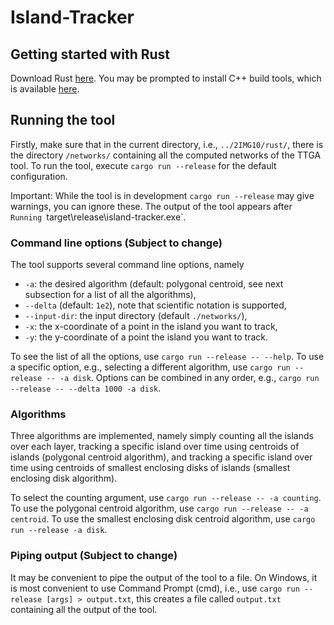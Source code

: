 # Island-Tracker

## Getting started with Rust
Download Rust [here](https://www.rust-lang.org/learn/get-started). You may be prompted to install C++ build tools, which is available [here](https://visualstudio.microsoft.com/visual-cpp-build-tools/).

## Running the tool
Firstly, make sure that in the current directory, i.e., `../2IMG10/rust/`, there is the directory `/networks/` containing all the computed networks of the TTGA tool. To run the tool, execute `cargo run --release` for the default configuration. 

Important: While the tool is in development `cargo run --release` may give warnings, you can ignore these. The output of the tool appears after `Running `target\release\island-tracker.exe`.

### Command line options (Subject to change)
The tool supports several command line options, namely

* `-a`: the desired algorithm (default: polygonal centroid, see next subsection for a list of all the algorithms),
* `--delta` (default: `1e2`), note that scientific notation is supported,
* `--input-dir`: the input directory (default `./networks/`),
* `-x`: the x-coordinate of a point in the island you want to track,
* `-y`: the y-coordinate of a point the island you want to track.

To see the list of all the options, use `cargo run --release -- --help`. To use a specific option, e.g., selecting a different algorithm, use `cargo run --release -- -a disk`. Options can be combined in any order, e.g., `cargo run --release -- --delta 1000 -a disk`.

### Algorithms
Three algorithms are implemented, namely simply counting all the islands over each layer, tracking a specific island over time using centroids of islands (polygonal centroid algorithm), and tracking a specific island over time using centroids of smallest enclosing disks of islands (smallest enclosing disk algorithm).

To select the counting argument, use `cargo run --release -- -a counting`. To use the polygonal centroid algorithm, use `cargo run --release -- -a centroid`. To use the smallest enclosing disk centroid algorithm, use `cargo run --release -a disk`.


### Piping output (Subject to change)
It may be convenient to pipe the output of the tool to a file. On Windows, it is most convenient to use Command Prompt (cmd), i.e., use `cargo run --release [args] > output.txt`, this creates a file called `output.txt` containing all the output of the tool. 